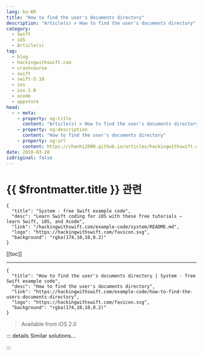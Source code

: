 ```yaml
---
lang: ko-KR
title: "How to find the user's documents directory"
description: "Article(s) > How to find the user's documents directory"
category:
  - Swift
  - iOS
  - Article(s)
tag: 
  - blog
  - hackingwithswift.com
  - crashcourse
  - swift
  - swift-5.10
  - ios
  - ios-2.0
  - xcode
  - appstore
head:
  - - meta:
    - property: og:title
      content: "Article(s) > How to find the user's documents directory"
    - property: og:description
      content: "How to find the user's documents directory"
    - property: og:url
      content: https://chanhi2000.github.io/articles/hackingwithswift.com/example-code/how-to-find-the-users-documents-directory.html
date: 2018-03-28
isOriginal: false
---
```


# {{ $frontmatter.title }} 관련

```component VPCard
{
  "title": "System - free Swift example code",
  "desc": "Learn Swift coding for iOS with these free tutorials – learn Swift, iOS, and Xcode",
  "link": "/hackingwithswift.com/example-code/system/README.md",
  "logo": "https://hackingwithswift.com/favicon.svg",
  "background": "rgba(174,10,10,0.2)"
}
```

[[toc]]

---

```component VPCard
{
  "title": "How to find the user's documents directory | System - free Swift example code",
  "desc": "How to find the user's documents directory",
  "link": "https://hackingwithswift.com/example-code/how-to-find-the-users-documents-directory",
  "logo": "https://hackingwithswift.com/favicon.svg",
  "background": "rgba(174,10,10,0.2)"
}
```

> Available from iOS 2.0

<!-- TODO: 작성 -->

<!-- 
Every iOS app gets a slice of storage just for itself, meaning that you can read and write your app's files there without worrying about colliding with other apps. This is called the user's documents directory, and it's exposed both in code (as you'll see in a moment) and also through iTunes file sharing.

Unfortunately, the code to find the user's documents directory isn't very memorable, so I nearly always use this helpful function – and now you can too!

```swift
func getDocumentsDirectory() -> URL {
    let paths = FileManager.default.urls(for: .documentDirectory, in: .userDomainMask)
    let documentsDirectory = paths[0]
    return documentsDirectory
}
```

-->

::: details Similar solutions…

<!--
/example-code/system/how-to-read-the-contents-of-a-directory-using-filemanager">How to read the contents of a directory using FileManager 
/example-code/vision/how-to-detect-documents-using-vndocumentcameraviewcontroller">How to detect documents using VNDocumentCameraViewController 
/quick-start/swiftui/how-to-create-multi-column-lists-using-table">How to create multi-column lists using Table 
/quick-start/concurrency/how-to-call-an-async-function-using-async-let">How to call an async function using async let 
/quick-start/swiftui/how-to-read-user-contacts-with-contactaccessbutton">How to read user contacts with ContactAccessButton</a>
-->

:::

